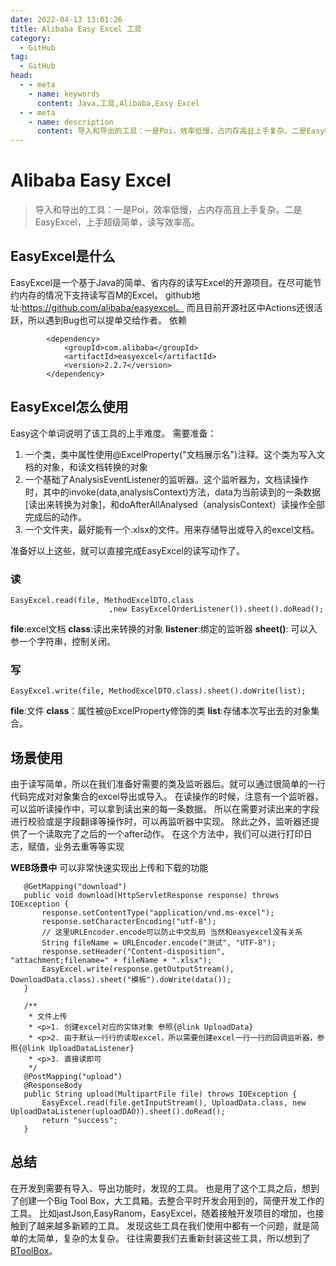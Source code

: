 ```yaml
---
date: 2022-04-13 13:01:26
title: Alibaba Easy Excel 工具
category: 
  - GitHub
tag:
  - GitHub
head:
  - - meta
    - name: keywords
      content: Java,工具,Alibaba,Easy Excel
  - - meta
    - name: description
      content: 导入和导出的工具：一是Poi，效率低慢，占内存高且上手复杂。二是EasyExcel，上手超级简单，读写效率高。
---
```

# Alibaba Easy Excel
>导入和导出的工具：一是Poi，效率低慢，占内存高且上手复杂。二是EasyExcel，上手超级简单，读写效率高。

## EasyExcel是什么
EasyExcel是一个基于Java的简单、省内存的读写Excel的开源项目。在尽可能节约内存的情况下支持读写百M的Excel。
github地址:https://github.com/alibaba/easyexcel。
而且目前开源社区中Actions还很活跃，所以遇到Bug也可以提单交给作者。
依赖
```pom
        <dependency>
            <groupId>com.alibaba</groupId>
            <artifactId>easyexcel</artifactId>
            <version>2.2.7</version>
        </dependency>
```
## EasyExcel怎么使用
Easy这个单词说明了该工具的上手难度。
需要准备：
1. 一个类，类中属性使用@ExcelProperty("文档展示名")注释。这个类为写入文档的对象，和读文档转换的对象
2. 一个基础了AnalysisEventListener<T>的监听器。这个监听器为，文档读操作时，其中的invoke(data,analysisContext)方法，data为当前读到的一条数据[读出来转换为对象]，和doAfterAllAnalysed（analysisContext）读操作全部完成后的动作。
3. 一个文件夹，最好能有一个.xlsx的文件。用来存储导出或导入的excel文档。

准备好以上这些，就可以直接完成EasyExcel的读写动作了。
### 读
```
EasyExcel.read(file, MethodExcelDTO.class
                      ,new EasyExcelOrderListener()).sheet().doRead();
```
**file**:excel文档
**class**:读出来转换的对象
**listener**:绑定的监听器
**sheet()**: 可以入参一个字符串，控制关闭。

### 写
```
EasyExcel.write(file, MethodExcelDTO.class).sheet().doWrite(list);
```
**file**:文件
**class**：属性被@ExcelProperty修饰的类
**list**:存储本次写出去的对象集合。

## 场景使用
由于读写简单，所以在我们准备好需要的类及监听器后。就可以通过很简单的一行代码完成对对象集合的excel导出或导入。
在读操作的时候，注意有一个监听器，可以监听读操作中，可以拿到读出来的每一条数据。
所以在需要对读出来的字段进行校验或是字段翻译等操作时，可以再监听器中实现。
除此之外，监听器还提供了一个读取完了之后的一个after动作。
在这个方法中，我们可以进行打印日志，赋值，业务去重等等实现

**WEB场景中**
可以非常快速实现出上传和下载的功能
```
   @GetMapping("download")
   public void download(HttpServletResponse response) throws IOException {
       response.setContentType("application/vnd.ms-excel");
       response.setCharacterEncoding("utf-8");
       // 这里URLEncoder.encode可以防止中文乱码 当然和easyexcel没有关系
       String fileName = URLEncoder.encode("测试", "UTF-8");
       response.setHeader("Content-disposition", "attachment;filename=" + fileName + ".xlsx");
       EasyExcel.write(response.getOutputStream(), DownloadData.class).sheet("模板").doWrite(data());
   }

   /**
    * 文件上传
    * <p>1. 创建excel对应的实体对象 参照{@link UploadData}
    * <p>2. 由于默认一行行的读取excel，所以需要创建excel一行一行的回调监听器，参照{@link UploadDataListener}
    * <p>3. 直接读即可
    */
   @PostMapping("upload")
   @ResponseBody
   public String upload(MultipartFile file) throws IOException {
       EasyExcel.read(file.getInputStream(), UploadData.class, new UploadDataListener(uploadDAO)).sheet().doRead();
       return "success";
   }
```

## 总结
在开发到需要有导入、导出功能时，发现的工具。
也是用了这个工具之后，想到了创建一个Big Tool Box，大工具箱。去整合平时开发会用到的，简便开发工作的工具。
比如jastJson,EasyRanom，EasyExcel，随着接触开发项目的增加，也接触到了越来越多新颖的工具。
发现这些工具在我们使用中都有一个问题，就是简单的太简单，复杂的太复杂。
往往需要我们去重新封装这些工具，所以想到了[BToolBox](https://github.com/LeYunone/BToolBox.git)。
